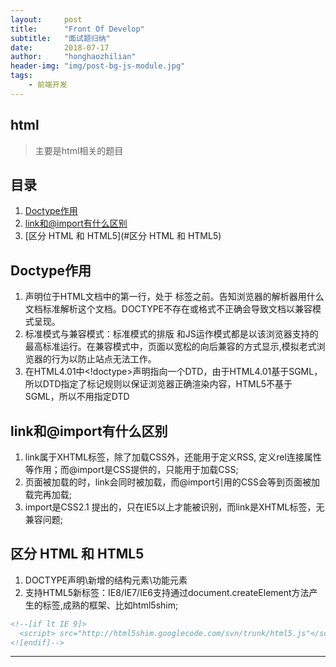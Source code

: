```yaml
---
layout:     post
title:      "Front Of Develop"
subtitle:   "面试题归纳"
date:       2018-07-17
author:     "honghaozhilian"
header-img: "img/post-bg-js-module.jpg"
tags:
    - 前端开发
---
```




## html

> 主要是html相关的题目

## 目录
1. [Doctype作用](#Doctype作用)
2. [link和@import有什么区别](#link和@import有什么区别)
3. [区分 HTML 和 HTML5](#区分 HTML 和 HTML5)

## Doctype作用
  1. <!DOCTYPE>声明位于HTML文档中的第一行，处于 <html> 标签之前。告知浏览器的解析器用什么文档标准解析这个文档。DOCTYPE不存在或格式不正确会导致文档以兼容模式呈现。
  2. 标准模式与兼容模式：标准模式的排版 和JS运作模式都是以该浏览器支持的最高标准运行。在兼容模式中，页面以宽松的向后兼容的方式显示,模拟老式浏览器的行为以防止站点无法工作。
  3. 在HTML4.01中<!doctype>声明指向一个DTD，由于HTML4.01基于SGML，所以DTD指定了标记规则以保证浏览器正确渲染内容，HTML5不基于SGML，所以不用指定DTD

## link和@import有什么区别
  1. link属于XHTML标签，除了加载CSS外，还能用于定义RSS, 定义rel连接属性等作用；而@import是CSS提供的，只能用于加载CSS;
  2. 页面被加载的时，link会同时被加载，而@import引用的CSS会等到页面被加载完再加载;
  3. import是CSS2.1 提出的，只在IE5以上才能被识别，而link是XHTML标签，无兼容问题;

## 区分 HTML 和 HTML5
  1. DOCTYPE声明\新增的结构元素\功能元素
  2. 支持HTML5新标签：IE8/IE7/IE6支持通过document.createElement方法产生的标签,成熟的框架、比如html5shim;
```html
<!--[if lt IE 9]>
  <script> src="http://html5shim.googlecode.com/svn/trunk/html5.js"</script>
<![endif]-->
```
---



